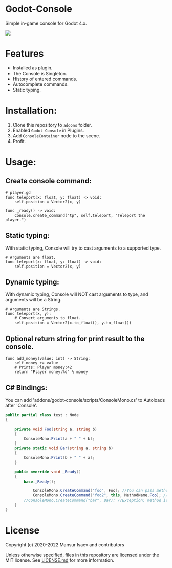 # Godot-Console

Simple in-game console for Godot 4.x.

![](https://user-images.githubusercontent.com/8208165/144989905-6d3eb45d-26e7-4acd-9a53-c31d7e49c400.png)

# Features

- Installed as plugin.
- The Console is Singleton.
- History of entered commands.
- Autocomplete commands.
- Static typing.

# Installation:

1. Clone this repository to `addons` folder.
2. Enabled `Godot Console` in Plugins.
3. Add `ConsoleContainer` node to the scene.
4. Profit.

# Usage:

## Create console command:

```gdscript
# player.gd
func teleport(x: float, y: float) -> void:
	self.position = Vector2(x, y)

func _ready() -> void:
	Console.create_command("tp", self.teleport, "Teleport the player.")
```

## Static typing:

With static typing, Console will try to cast arguments to a supported type.
```gdscript
# Arguments are float.
func teleport(x: float, y: float) -> void:
	self.position = Vector2(x, y)
```

## Dynamic typing:

With dynamic typing, Console will NOT cast arguments to type, and arguments will be a String.
```gdscript
# Arguments are Strings.
func teleport(x, y):
	# Convert arguments to float.
	self.position = Vector2(x.to_float(), y.to_float())
```

## Optional return string for print result to the console.

```gdscript
func add_money(value: int) -> String:
	self.money += value
	# Prints: Player money:42
	return "Player money:%d" % money
```

## C# Bindings:

You can add 'addons/godot-console/scripts/ConsoleMono.cs' to Autoloads after 'Console'.
```csharp
public partial class test : Node
{

	private void Foo(string a, string b)
	{
		ConsoleMono.Print(a + " " + b);
	}
	private static void Bar(string a, string b)
	{
		ConsoleMono.Print(b + " " + a);
	}

	public override void _Ready()
	{
		base._Ready();

        	ConsoleMono.CreateCommand("foo", Foo); //You can pass method directly as delegate
        	ConsoleMono.CreateCommand("foo2", this, MethodName.Foo); // Or you can pass target object and method name
		//ConsoleMono.CreateCommand("bar", Bar); //Exception: method is static
	}
}
```

# License

Copyright (c) 2020-2022 Mansur Isaev and contributors

Unless otherwise specified, files in this repository are licensed under the
MIT license. See [LICENSE.md](LICENSE.md) for more information.
